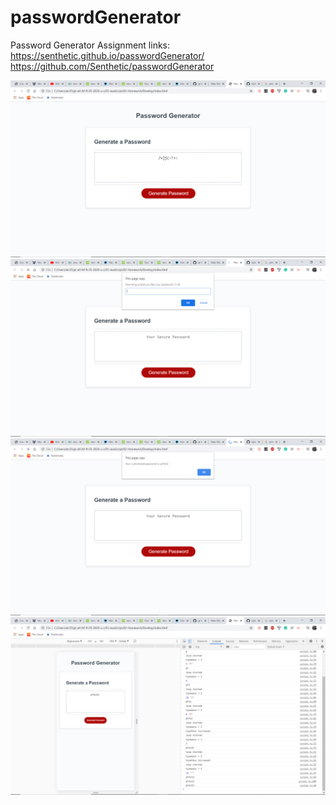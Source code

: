 # passwordGenerator
Password Generator Assignment
links: https://senthetic.github.io/passwordGenerator/
https://github.com/Senthetic/passwordGenerator

![](screenshots/Annotation%202020-06-08%20232614.png)
![](screenshots/alertbox.png)
![](screenshots/alertboxPassword.png)
![](screenshots/inspectorEvidence.png)
